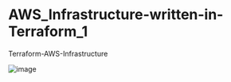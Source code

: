 # AWS_Infrastructure-written-in-Terraform_1
Terraform-AWS-Infrastructure

![image](https://github.com/yadenuga/AWS-Infrastructure-written-in-Terraform_1/assets/25983732/37bf72e1-3893-4748-898a-66908f792eb8)

